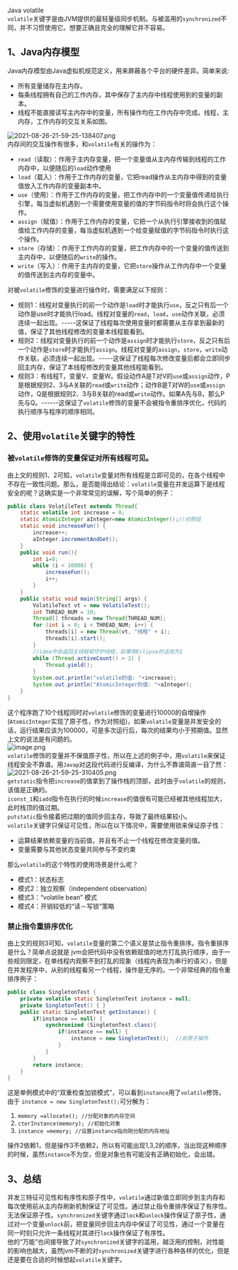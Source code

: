 Java volatile<br />`volatile`关键字是由JVM提供的最轻量级同步机制。与被滥用的`synchronized`不同，并不习惯使用它。想要正确且完全的理解它并不容易。
<a name="A7rHy"></a>
## 1、Java内存模型
Java内存模型由Java虚拟机规范定义，用来屏蔽各个平台的硬件差异。简单来说:

- 所有变量储存在主内存。
- 每条线程拥有自己的工作内存，其中保存了主内存中线程使用到的变量的副本。
- 线程不能直接读写主内存中的变量，所有操作均在工作内存中完成。线程，主内存，工作内存的交互关系如图。

![2021-08-26-21-59-25-138407.png](https://cdn.nlark.com/yuque/0/2021/png/396745/1629986415286-942fb00f-ba3c-4dd6-bad6-c4c7331cfa74.png#clientId=u9b75ef8d-9946-4&from=ui&id=u78b5bbb7&originHeight=436&originWidth=956&originalType=binary&ratio=1&size=1252982&status=done&style=shadow&taskId=uc6bcbaa4-12a9-4626-b959-69d2ee83476)<br />内存间的交互操作有很多，和`volatile`有关的操作为：

- `read`（读取）：作用于主内存变量，把一个变量值从主内存传输到线程的工作内存中，以便随后的`load`动作使用
- `load`（载入）：作用于工作内存的变量，它把read操作从主内存中得到的变量值放入工作内存的变量副本中。
- `use`（使用）：作用于工作内存的变量，把工作内存中的一个变量值传递给执行引擎，每当虚拟机遇到一个需要使用变量的值的字节码指令时将会执行这个操作。
- `assign`（赋值）：作用于工作内存的变量，它把一个从执行引擎接收到的值赋值给工作内存的变量，每当虚拟机遇到一个给变量赋值的字节码指令时执行这个操作。
- `store`（存储）：作用于工作内存的变量，把工作内存中的一个变量的值传送到主内存中，以便随后的`write`的操作。
- `write`（写入）：作用于主内存的变量，它把`store`操作从工作内存中一个变量的值传送到主内存的变量中。

对被`volatile`修饰的变量进行操作时，需要满足以下规则：

- 规则1：线程对变量执行的前一个动作是`load`时才能执行`use`，反之只有后一个动作是use时才能执行load。线程对变量的`read`，`load`，`use`动作关联，必须连续一起出现。-----这保证了线程每次使用变量时都需要从主存拿到最新的值，保证了其他线程修改的变量本线程能看到。
- 规则2：线程对变量执行的前一个动作是`assign`时才能执行`store`，反之只有后一个动作是`store`时才能执行`assign`。线程对变量的`assign`，`store`，`write`动作关联，必须连续一起出现。-----这保证了线程每次修改变量后都会立即同步回主内存，保证了本线程修改的变量其他线程能看到。
- 规则3：有线程T，变量V、变量W。假设动作A是T对V的`use`或`assign`动作，P是根据规则2、3与A关联的`read`或`write`动作；动作B是T对W的`use`或`assign`动作，Q是根据规则2、3与B关联的read或`write`动作。如果A先与B，那么P先与Q。------这保证了`volatile`修饰的变量不会被指令重排序优化，代码的执行顺序与程序的顺序相同。
<a name="OTZm4"></a>
## 2、使用`volatile`关键字的特性
<a name="IeNsT"></a>
### 被`volatile`修饰的变量保证对所有线程可见。
由上文的规则1、2可知，`volatile`变量对所有线程是立即可见的，在各个线程中不存在一致性问题。那么，是否能得出结论：`volatile`变量在并发运算下是线程安全的呢？这确实是一个非常常见的误解，写个简单的例子：
```java
public class VolatileTest extends Thread{
    static volatile int increase = 0;
    static AtomicInteger aInteger=new AtomicInteger();//对照组
    static void increaseFun() {
        increase++;
        aInteger.incrementAndGet();
    }
    public void run(){
        int i=0;
        while (i < 10000) {
            increaseFun();
            i++;
        }
    }
    public static void main(String[] args) {
        VolatileTest vt = new VolatileTest();
        int THREAD_NUM = 10;
        Thread[] threads = new Thread[THREAD_NUM];
        for (int i = 0; i < THREAD_NUM; i++) {
            threads[i] = new Thread(vt, "线程" + i);
            threads[i].start();
        }
        //idea中会返回主线程和守护线程，如果用Eclipse的话改为1
        while (Thread.activeCount() > 2) {
            Thread.yield();
        }
        System.out.println("volatile的值: "+increase);
        System.out.println("AtomicInteger的值: "+aInteger);
    }
}
```
这个程序跑了10个线程同时对`volatile`修饰的变量进行10000的自增操作(`AtomicInteger`实现了原子性，作为对照组)，如果`volatile`变量是并发安全的话，运行结果应该为100000，可是多次运行后，每次的结果均小于预期值。显然上文的说法是有问题的。<br />![image.png](https://cdn.nlark.com/yuque/0/2021/png/396745/1629987666395-5db98414-afc3-41b1-96e2-f3b6694f00b8.png#clientId=u9b75ef8d-9946-4&from=paste&height=145&id=u811fbcee&originHeight=434&originWidth=1886&originalType=binary&ratio=1&size=70200&status=done&style=shadow&taskId=u96c193e5-543c-4f5f-9090-eeb4ba5ebe3&width=628.6666666666666)<br />`volatile`修饰的变量并不保值原子性，所以在上述的例子中，用`volatile`来保证线程安全不靠谱。用`Javap`对这段代码进行反编译，为什么不靠谱简直一目了然：<br />![2021-08-26-21-59-25-310405.png](https://cdn.nlark.com/yuque/0/2021/png/396745/1629987726386-1819529d-2c3c-46d3-b20d-d4c8d0db3909.png#clientId=u9b75ef8d-9946-4&from=ui&id=u4874bdbc&originHeight=257&originWidth=983&originalType=binary&ratio=1&size=759453&status=done&style=shadow&taskId=u1f1d4167-30d9-4ed3-a11a-8c7a505fc16)<br />`getstatic`指令把`increase`的值拿到了操作栈的顶部，此时由于`volatile`的规则，该值是正确的。<br />`iconst_1`和`iadd`指令在执行的时候`increase`的值很有可能已经被其他线程加大，此时栈顶的值过期。<br />`putstatic`指令接着把过期的值同步回主存，导致了最终结果较小。<br />`volatile`关键字只保证可见性，所以在以下情况中，需要使用锁来保证原子性：

- 运算结果依赖变量的当前值，并且有不止一个线程在修改变量的值。
- 变量需要与其他状态变量共同参与不变约束

那么`volatile`的这个特性的使用场景是什么呢？

- 模式1：状态标志
- 模式2：独立观察（independent observation）
- 模式3：“volatile bean” 模式
- 模式4：开销较低的“读－写锁”策略
<a name="b7QN9"></a>
### 禁止指令重排序优化
由上文的规则3可知，`volatile`变量的第二个语义是禁止指令重排序。指令重排序是什么？简单点说就是 jvm会把代码中没有依赖赋值的地方打乱执行顺序，由于一些规则限定，在单线程内观察不到打乱的现象（线程内表现为串行的语义），但是在并发程序中，从别的线程看另一个线程，操作是无序的。一个非常经典的指令重排序例子：
```java
public class SingletonTest {
    private volatile static SingletonTest instance = null;
    private SingletonTest() { }
    public static SingletonTest getInstance() {
        if(instance == null) {
            synchronized (SingletonTest.class){
                if(instance == null) {
                    instance = new SingletonTest();  //非原子操作
                }
            }
        }
        return instance;
    }
}
```
这是单例模式中的“双重检查加锁模式”，可以看到`instance`用了`volatile`修饰，由于 `instance = new SingletonTest();`可分解为：

1. `memory =allocate(); //分配对象的内存空间`
2. `ctorInstance(memory); //初始化对象`
3. `instance =memory; //设置instance指向刚分配的内存地址`

操作2依赖1，但是操作3不依赖2，所以有可能出现1,3,2的顺序，当出现这种顺序的时候，虽然`instance`不为空，但是对象也有可能没有正确初始化，会出错。
<a name="VjXwA"></a>
## 3、总结
并发三特征可见性和有序性和原子性中，`volatile`通过新值立即同步到主内存和每次使用前从主内存刷新机制保证了可见性。通过禁止指令重排序保证了有序性。无法保证原子性。`synchronized`关键字通过`lock`和`unlock`操作保证了原子性，通过对一个变量`unlock`前，把变量同步回主内存中保证了可见性，通过一个变量在同一时刻只允许一条线程对其进行`lock`操作保证了有序性。<br />他的“万能”也间接导致了对`synchronized`关键字的滥用，越泛用的控制，对性能的影响也越大，虽然jvm不断的对`synchronized`关键字进行各种各样的优化，但是还是要在合适的时候想起`volatile`关键字。
